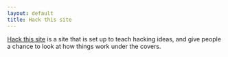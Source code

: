 ```yaml
---
layout: default
title: Hack this site
---
```


[Hack this site](https://www.hackthissite.org/) is a site that is set up to teach hacking ideas, and give people a chance to look at how things work under the covers.

